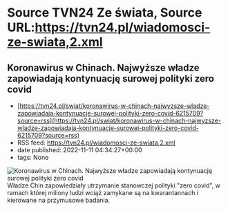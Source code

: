 # Source TVN24 Ze świata, Source URL:https://tvn24.pl/wiadomosci-ze-swiata,2.xml

## Koronawirus w Chinach. Najwyższe władze zapowiadają kontynuację surowej polityki zero covid
 - [https://tvn24.pl/swiat/koronawirus-w-chinach-najwyzsze-wladze-zapowiadaja-kontynuacje-surowej-polityki-zero-covid-6215709?source=rss](https://tvn24.pl/swiat/koronawirus-w-chinach-najwyzsze-wladze-zapowiadaja-kontynuacje-surowej-polityki-zero-covid-6215709?source=rss)
 - RSS feed: https://tvn24.pl/wiadomosci-ze-swiata,2.xml
 - date published: 2022-11-11 04:34:27+00:00
 - tags: None

<img alt="Koronawirus w Chinach. Najwyższe władze zapowiadają kontynuację surowej polityki zero covid" src="https://tvn24.pl/najnowsze/cdn-zdjecie-qgdh1l-koronawirus-w-chinach-6215706/alternates/LANDSCAPE_1280" />
    Władze Chin zapowiedziały utrzymanie stanowczej polityki "zero covid", w ramach której miliony ludzi wciąż zamykane są na kwarantannach i kierowane na przymusowe badania.
